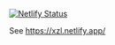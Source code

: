 [![Netlify Status](https://api.netlify.com/api/v1/badges/0674ce0c-ec8e-4db8-97a8-af6c0726ca65/deploy-status)](https://app.netlify.com/sites/xzl/deploys)

See https://xzl.netlify.app/
